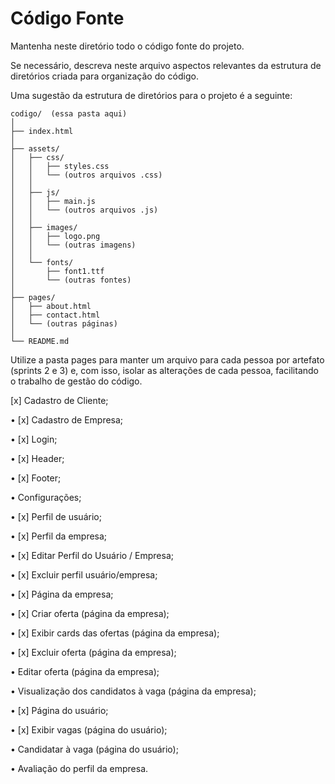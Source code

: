 # Código Fonte

Mantenha neste diretório todo o código fonte do projeto.

Se necessário, descreva neste arquivo aspectos relevantes da estrutura de diretórios criada para organização do código.

Uma sugestão da estrutura de diretórios para o projeto é a seguinte:

```plaintext
codigo/  (essa pasta aqui)
│
├── index.html
│
├── assets/
│   ├── css/
│   │   ├── styles.css
│   │   └── (outros arquivos .css)
│   │
│   ├── js/
│   │   ├── main.js
│   │   └── (outros arquivos .js)
│   │
│   ├── images/
│   │   ├── logo.png
│   │   └── (outras imagens)
│   │
│   └── fonts/
│       ├── font1.ttf
│       └── (outras fontes)
│
├── pages/
│   ├── about.html
│   ├── contact.html
│   └── (outras páginas)
│
└── README.md
```

Utilize a pasta pages para manter um arquivo para cada pessoa por artefato (sprints 2 e 3) e, com isso, isolar as alterações de cada pessoa, facilitando o trabalho de gestão do código.

[x] Cadastro de Cliente;

• [x] Cadastro de Empresa;

• [x] Login;

• [x] Header;

• [x] Footer;

• Configurações;

• [x] Perfil de usuário;

• [x] Perfil da empresa;

• [x] Editar Perfil do Usuário / Empresa;

• [x] Excluir perfil usuário/empresa;

• [x] Página da empresa;

• [x] Criar oferta (página da empresa);

• [x] Exibir cards das ofertas (página da empresa);

• [x] Excluir oferta (página da empresa);

• Editar oferta (página da empresa);

• Visualização dos candidatos à vaga (página da empresa);

• [x] Página do usuário;

• [x] Exibir vagas (página do usuário);

• Candidatar à vaga (página do usuário);

• Avaliação do perfil da empresa.
